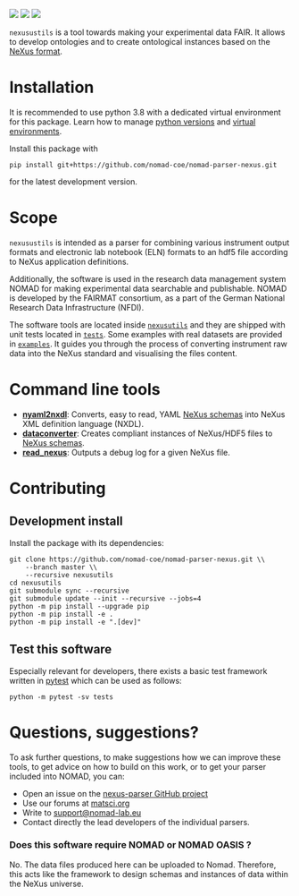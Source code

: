 ![](https://github.com/nomad-coe/nomad-parser-nexus/actions/workflows/pytest.yml/badge.svg)
![](https://github.com/nomad-coe/nomad-parser-nexus/actions/workflows/pylint.yml/badge.svg)
![](https://img.shields.io/badge/python-3.8%20%7C%203.9%20%7C%203.10-green)

`nexusustils` is a tool towards making your experimental data FAIR.
It allows to develop ontologies and to create ontological instances based on the [NeXus format](https://www.nexusformat.org/).

# Installation

It is recommended to use python 3.8 with a dedicated virtual environment for this package.
Learn how to manage [python versions](https://github.com/pyenv/pyenv) and
[virtual environments](https://realpython.com/python-virtual-environments-a-primer/).

Install this package with

```shell
pip install git+https://github.com/nomad-coe/nomad-parser-nexus.git
```

for the latest development version.

# Scope

`nexusustils` is intended as a parser for combining various instrument output formats and electronic lab notebook (ELN) formats to an hdf5 file according to NeXus application definitions.

Additionally, the software is used in the research data management system NOMAD for
making experimental data searchable and publishable.
NOMAD is developed by the FAIRMAT consortium, as a part of the German National Research Data Infrastructure
(NFDI).

The software tools are located inside [`nexusutils`](nexusutils/) and they are
shipped with unit tests located in [`tests`](tests/).
Some examples with real datasets are provided in [`examples`](examples/).
It guides you through the process of converting instrument raw
data into the NeXus standard and visualising the files content.

# Command line tools

- [**nyaml2nxdl**](nexusutils/nyaml2nxdl/README.md): Converts, easy to read, YAML [NeXus schemas](https://nexusformat.org) into NeXus XML definition language (NXDL).
- [**dataconverter**](nexusutils/dataconverter/README.md): Creates compliant instances of NeXus/HDF5 files to [NeXus schemas](https://nexusformat.org).
- [**read_nexus**](nexusutils/nexus/README.md): Outputs a debug log for a given NeXus file.

# Contributing

## Development install

Install the package with its dependencies:

```shell
git clone https://github.com/nomad-coe/nomad-parser-nexus.git \\
    --branch master \\
    --recursive nexusutils
cd nexusutils
git submodule sync --recursive
git submodule update --init --recursive --jobs=4
python -m pip install --upgrade pip
python -m pip install -e .
python -m pip install -e ".[dev]"
```

## Test this software

Especially relevant for developers, there exists a basic test framework written in
[pytest](https://docs.pytest.org/en/stable/) which can be used as follows:

```shell
python -m pytest -sv tests
```

# Questions, suggestions?

To ask further questions, to make suggestions how we can improve these tools, to get advice
on how to build on this work, or to get your parser included into NOMAD, you can:

- Open an issue on the [nexus-parser GitHub project](https://github.com/nomad-coe/nomad-parser-nexus/issues)
- Use our forums at [matsci.org](https://matsci.org/c/nomad/32)
- Write to [support@nomad-lab.eu](mailto:support@nomad-lab.eu)
- Contact directly the lead developers of the individual parsers.

### Does this software require NOMAD or NOMAD OASIS ?

No. The data files produced here can be uploaded to Nomad. Therefore, this acts like the framework to design schemas and instances of data within the NeXus universe.
